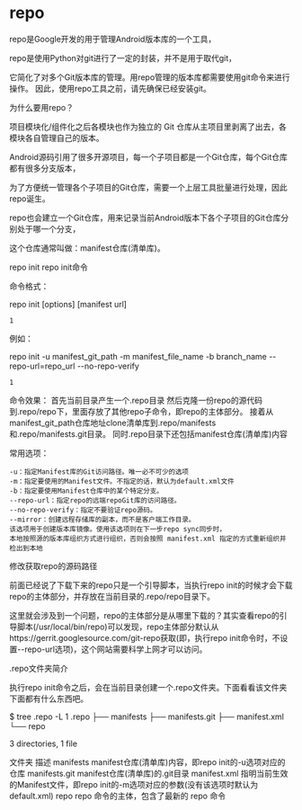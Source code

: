 # repo

repo是Google开发的用于管理Android版本库的一个工具，

repo是使用Python对git进行了一定的封装，并不是用于取代git，

它简化了对多个Git版本库的管理。用repo管理的版本库都需要使用git命令来进行操作。
因此，使用repo工具之前，请先确保已经安装git。

为什么要用repo？

项目模块化/组件化之后各模块也作为独立的 Git 仓库从主项目里剥离了出去，各模块各自管理自己的版本。

Android源码引用了很多开源项目，每一个子项目都是一个Git仓库，每个Git仓库都有很多分支版本，

为了方便统一管理各个子项目的Git仓库，需要一个上层工具批量进行处理，因此repo诞生。

repo也会建立一个Git仓库，用来记录当前Android版本下各个子项目的Git仓库分别处于哪一个分支，

这个仓库通常叫做：manifest仓库(清单库)。

repo init
repo init命令

命令格式：

repo init [options] [manifest url]

    1

例如：

repo init -u manifest_git_path -m manifest_file_name -b branch_name --repo-url=repo_url --no-repo-verify

    1

命令效果：
首先当前目录产生一个.repo目录
然后克隆一份repo的源代码到.repo/repo下，里面存放了其他repo子命令，即repo的主体部分。
接着从manifest_git_path仓库地址clone清单库到.repo/manifests和.repo/manifests.git目录。
同时.repo目录下还包括manifest仓库(清单库)内容

常用选项：

    -u：指定Manifest库的Git访问路径。唯一必不可少的选项
    -m：指定要使用的Manifest文件。不指定的话，默认为default.xml文件
    -b：指定要使用Manifest仓库中的某个特定分支。
    --repo-url：指定repo的远端repoGit库的访问路径。
    --no-repo-verify：指定不要验证repo源码。
    --mirror：创建远程存储库的副本，而不是客户端工作目录。
    该选项用于创建版本库镜像。使用该选项则在下一步repo sync同步时，
    本地按照源的版本库组织方式进行组织，否则会按照 manifest.xml 指定的方式重新组织并检出到本地


修改获取repo的源码路径

前面已经说了下载下来的repo只是一个引导脚本，当执行repo init的时候才会下载repo的主体部分，并存放在当前目录的.repo/repo目录下。

这里就会涉及到一个问题，repo的主体部分是从哪里下载的？其实查看repo的引导脚本(/usr/local/bin/repo)可以发现，repo主体部分默认从https://gerrit.googlesource.com/git-repo获取(即，执行repo init命令时，不设置--repo-url选项)，这个网站需要科学上网才可以访问。


.repo文件夹简介

执行repo init命令之后，会在当前目录创建一个.repo文件夹。下面看看该文件夹下面都有什么东西吧。

$ tree .repo -L 1
.repo
├── manifests
├── manifests.git
├── manifest.xml
└── repo

3 directories, 1 file

文件夹	描述
manifests	manifest仓库(清单库)内容，即repo init的-u选项对应的仓库
manifests.git	manifest仓库(清单库)的.git目录
manifest.xml	指明当前生效的Manifest文件，即repo init的-m选项对应的参数(没有该选项时默认为default.xml)
repo	repo 命令的主体，包含了最新的 repo 命令
